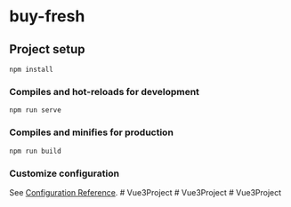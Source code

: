 # buy-fresh

## Project setup
```
npm install
```

### Compiles and hot-reloads for development
```
npm run serve
```

### Compiles and minifies for production
```
npm run build
```

### Customize configuration
See [Configuration Reference](https://cli.vuejs.org/config/).
#   V u e 3 P r o j e c t  
 #   V u e 3 P r o j e c t  
 #   V u e 3 P r o j e c t  
 